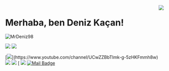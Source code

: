 <img align='right' src="https://github-readme-stats.vercel.app/api?username=MrDeniz98&show_icons=true">

# Merhaba, ben Deniz Kaçan! 
<p align="left"> <img src="https://komarev.com/ghpvc/?username=MrDeniz98" alt="MrDeniz98" /> </p>

[![](https://img.shields.io/twitter/follow/Deniz8kacan?style=social)](https://twitter.com/Deniz8kacan)
[![](https://img.shields.io/github/followers/MrDeniz98?style=social)](https://www.github.com/MrDeniz98)


[![](https://img.shields.io/badge/youtube-%23FF0000.svg?&style=for-the-badge&logo=youtube&logoColor=white")](https://www.youtube.com/channel/UCwZZBbTlmk-g-5zHKFmmh8w)
[![](https://img.shields.io/badge/twitter-%231DA1F2.svg?&style=for-the-badge&logo=twitter&logoColor=white)](https://twitter.com/Deniz8kacan)
[![](https://img.shields.io/badge/linkedin-%230077B5.svg?&style=for-the-badge&logo=linkedin&logoColor=white)](https://www.linkedin.com/in/deniz-ka%C3%A7an-a42808159/)
[![]()
[![](https://img.shields.io/badge/instagram-%23E4405F.svg?&style=for-the-badge&logo=instagram&logoColor=white)](https://www.instagram.com/deniz.waitforit.kacan/)
[![Mail Badge](https://img.shields.io/badge/searunaway@gmail.com-c14438?style=for-the-badge&logo=Gmail&logoColor=white&link=mailto:searunaway@gmail.com)](searunaway@gmail.com)

<!---
MrDeniz98/MrDeniz98 is a ✨ special ✨ repository because its `README.md` (this file) appears on your GitHub profile.
You can click the Preview link to take a look at your changes.
--->
